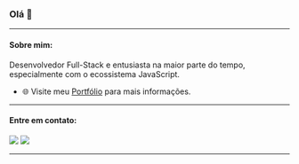 ### Olá 👋
---

#### Sobre mim:

Desenvolvedor Full-Stack e entusiasta na maior parte do tempo, especialmente com o ecossistema JavaScript. 

- 🌐 Visite meu [Portfólio](http://patrickwaldera.vercel.app/) para mais informações.

---

#### Entre em contato:

<a href="mailto:patrickwaldera@gmail.com"><img src="https://img.shields.io/badge/e‑mail-D14836.svg?style=for-the-badge&logo=GMail&logoColor=white"/></a>
<a href="https://www.linkedin.com/in/patrickwaldera/"><img src="https://img.shields.io/badge/linkedin-0077B5.svg?style=for-the-badge&logo=linkedin&logoColor=white"/></a>

---
